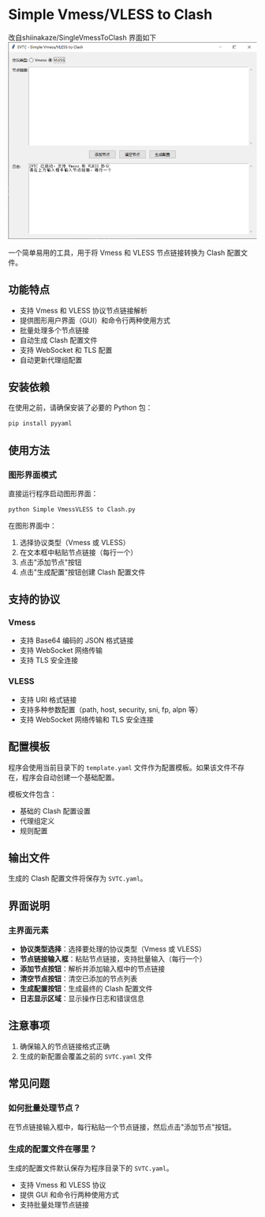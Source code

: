 # Simple Vmess/VLESS to Clash
改自shiinakaze/SingleVmessToClash
界面如下
![](2025-08-27_132031_822.png)

一个简单易用的工具，用于将 Vmess 和 VLESS 节点链接转换为 Clash 配置文件。

## 功能特点

- 支持 Vmess 和 VLESS 协议节点链接解析
- 提供图形用户界面（GUI）和命令行两种使用方式
- 批量处理多个节点链接
- 自动生成 Clash 配置文件
- 支持 WebSocket 和 TLS 配置
- 自动更新代理组配置

## 安装依赖

在使用之前，请确保安装了必要的 Python 包：

```bash
pip install pyyaml
```

## 使用方法

### 图形界面模式

直接运行程序启动图形界面：

```bash
python Simple VmessVLESS to Clash.py
```

在图形界面中：
1. 选择协议类型（Vmess 或 VLESS）
2. 在文本框中粘贴节点链接（每行一个）
3. 点击"添加节点"按钮
4. 点击"生成配置"按钮创建 Clash 配置文件

## 支持的协议

### Vmess
- 支持 Base64 编码的 JSON 格式链接
- 支持 WebSocket 网络传输
- 支持 TLS 安全连接

### VLESS
- 支持 URI 格式链接
- 支持多种参数配置（path, host, security, sni, fp, alpn 等）
- 支持 WebSocket 网络传输和 TLS 安全连接

## 配置模板

程序会使用当前目录下的 `template.yaml` 文件作为配置模板。如果该文件不存在，程序会自动创建一个基础配置。

模板文件包含：
- 基础的 Clash 配置设置
- 代理组定义
- 规则配置

## 输出文件

生成的 Clash 配置文件将保存为 `SVTC.yaml`。

## 界面说明

### 主界面元素
- **协议类型选择**：选择要处理的协议类型（Vmess 或 VLESS）
- **节点链接输入框**：粘贴节点链接，支持批量输入（每行一个）
- **添加节点按钮**：解析并添加输入框中的节点链接
- **清空节点按钮**：清空已添加的节点列表
- **生成配置按钮**：生成最终的 Clash 配置文件
- **日志显示区域**：显示操作日志和错误信息

## 注意事项

1. 确保输入的节点链接格式正确
2. 生成的新配置会覆盖之前的 `SVTC.yaml` 文件

## 常见问题

### 如何批量处理节点？
在节点链接输入框中，每行粘贴一个节点链接，然后点击"添加节点"按钮。

### 生成的配置文件在哪里？
生成的配置文件默认保存为程序目录下的 `SVTC.yaml`。

- 支持 Vmess 和 VLESS 协议
- 提供 GUI 和命令行两种使用方式
- 支持批量处理节点链接
